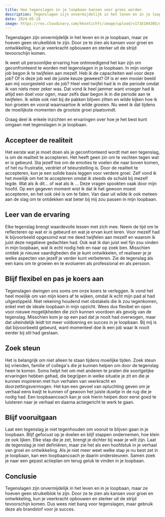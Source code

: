 ```yaml
---
title: Hoe tegenslagen in je loopbaan kansen voor groei worden
description: Tegenslagen zijn onvermijdelijk in het leven en in je loopbaan, maar ze hoeven geen struikelblok te zijn. Door ze te zien als kansen voor groei en ontwikkeling, kun je veerkracht opbouwen en sterker uit de strijd tevoorschijn komen.
date: 2024-05-19
image: https://res.cloudinary.com/kkontichfc/image/upload/v1716104305/gwnnplus/Loopbaan_jep1bn.png
---
```


Tegenslagen zijn onvermijdelijk in het leven en in je loopbaan, maar ze hoeven geen struikelblok te zijn. Door ze te zien als kansen voor groei en ontwikkeling, kun je veerkracht opbouwen en sterker uit de strijd tevoorschijn komen.

Ik weet uit persoonlijke ervaring hoe ontmoedigend het kan zijn om geconfronteerd te worden met tegenslagen in je loopbaan. In mijn vorige job begon ik te twijfelen aan mezelf. Heb ik de capaciteiten wel voor deze job? Of is deze job wel de juiste keuze geweest? Of is er een mooier beeld aan mij voorgesteld van de job? Heel veel twijfel had ik in die periode omdat ik van niets meer zeker was. Dat vond ik heel jammer want vroeger had ik altijd een doel voor ogen, maar zelfs daar begon ik in die periode aan te twijfelen. Ik wilde ook niet bij de pakken blijven zitten en wilde kijken hoe ik kon groeien en vooral waarnaartoe ik wilde groeien. Nu weet ik dat tijdens de moeilijkste momenten de grootste groei plaatsvindt.

Graag deel ik enkele inzichten en ervaringen over hoe je het best kunt omgaan met tegenslagen in je loopbaan.

## Accepteer de realiteit

Het eerste wat je moet doen als je geconfronteerd wordt met een tegenslag, is om de realiteit te accepteren. Het heeft geen zin om te vechten tegen wat er is gebeurd. Sta jezelf toe om de emoties te voelen die naar boven komen, of het nu frustratie, verdriet of teleurstelling is. Door de realiteit te accepteren, kun je een solide basis leggen voor verdere groei. Zelf vond ik het moeilijk om het te accepteren omdat ik steeds de schuld bij mezelf legde. Wat als ik dit… of wat als ik … Deze vragen spookten vaak door mijn hoofd. Op een gegeven moment wist ik dat ik het gewoon moest accepteren, en het ook oké is om te falen. Van daar uit wilde ik ook meteen aan de slag om te ontdekken wat beter bij mij zou passen in mijn loopbaan.

## Leer van de ervaring

Elke tegenslag brengt waardevolle lessen met zich mee. Neem de tijd om te reflecteren op wat er is gebeurd en wat je ervan kunt leren. Voor mezelf had ik bijvoorbeeld opgesomd wat me deed twijfelen aan mezelf en waarom ik juist deze negatieve gedachten had. Ook wat ik dan juist wel fijn zou vinden in mijn loopbaan, wat ik echt nodig heb en naar op zoek ben. Misschien ontdek je nieuwe vaardigheden die je kunt ontwikkelen, of realiseer je je welke aspecten van jezelf je verder kunt verbeteren. Zie de tegenslag als een kans om te groeien en te evolueren als professional en als persoon.

## Blijf flexibel en pas je koers aan

Tegenslagen dwingen ons soms om onze koers te verleggen. Ik vond het heel moeilijk om van mijn koers af te wijken, omdat ik echt mijn pad al had uitgestippeld. Niet rekening houdend met obstakels die ik zou tegenkomen, enkel met de ideale loopbaan in mijn opzicht. Wees dus flexibel en open voor nieuwe mogelijkheden die zich kunnen voordoen als gevolg van de tegenslag. Misschien kom je op een pad dat je nooit had overwogen, maar dat uiteindelijk leidt tot meer voldoening en succes in je loopbaan. Bij mij is dat bijvoorbeeld gebeurd, want momenteel doe ik een job waar ik nooit eerder bij stil had gestaan.

## Zoek steun

Het is belangrijk om niet alleen te staan ​​tijdens moeilijke tijden. Zoek steun bij vrienden, familie of collega's die je kunnen helpen om door de tegenslag heen te komen. Soms helpt het om met anderen te praten die soortgelijke ervaringen hebben gehad, die begrijpen in welke situatie je zit en die je kunnen inspireren met hun verhalen van veerkracht en doorzettingsvermogen. Het kan een gevoel van opluchting geven om je verhaal eens kwijt te kunnen of gewoon het juiste duwtje in de rug die je nodig had. Een loopbaancoach kan je ook hierin helpen door eerst goed te luisteren naar je verhaal en daarna actiegericht te werk te gaan.  

## Blijf vooruitgaan

Laat een tegenslag je niet tegenhouden om vooruit te blijven gaan in je loopbaan. Blijf gefocust op je doelen en blijf stappen ondernemen, hoe klein ze ook lijken. Elke stap die je zet, brengt je dichter bij waar je wilt zijn. Laat de tegenslag je niet definiëren, maar zie het als een hoofdstuk in je verhaal van groei en ontwikkeling. Als je niet meer weet welke stap je nu best zet in je loopbaan, kan een loopbaancoach je daarin ondersteunen. Samen zoek je naar een gepast actieplan om terug geluk te vinden in je loopbaan.
 
## Conclusie

Tegenslagen zijn onvermijdelijk in het leven en in je loopbaan, maar ze hoeven geen struikelblok te zijn. Door ze te zien als kansen voor groei en ontwikkeling, kun je veerkracht opbouwen en sterker uit de strijd tevoorschijn komen. Dus wees niet bang voor tegenslagen, maar gebruik deze als brandstof voor je succes.
